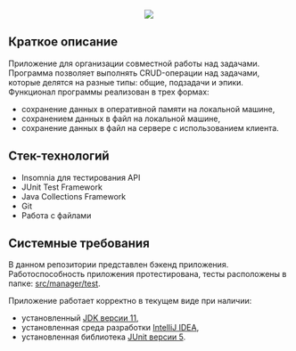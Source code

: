 <!-- PROJECT LOGO -->
<br />
<div align="center">
  <a href="https://github.com/github_username/repo_name">
    <img src="https://x-lines.ru/letters/i/cyrillicscript/1533/000000/32/0/ktozg43yjiosham8ci3y.png">
  </a>

  <p align="center">
  </p>
</div>

## Краткое описание

Приложение для организации совместной работы над задачами. Программа позволяет выполнять CRUD-операции над задачами,
которые делятся на разные типы: общие, подзадачи и эпики. Функционал программы реализован в трех формах:

- сохранение данных в оперативной памяти на локальной машине,
- сохранением данных в файл на локальной машине,
- сохранение данных в файл на сервере с использованием клиента.

## Стек-технологий

* Insomnia для тестирования API
* JUnit Test Framework
* Java Collections Framework
* Git
* Работа с файлами

## Системные требования

В данном репозитории представлен бэкенд приложения. Работоспособность приложения протестирована, тесты расположены в
папкe: [src/manager/test](./src/manager/test).

Приложение работает корректно в текущем виде при наличии:

- установленный [JDK версии 11](https://docs.aws.amazon.com/corretto/),
- установленная среда разработки [IntelliJ IDEA](https://www.jetbrains.com/ru-ru/idea/download),
- установленная библиотека [JUnit версии 5](https://github.com/PraktikumJava/m1-t23-junit/tree/master/lib).
